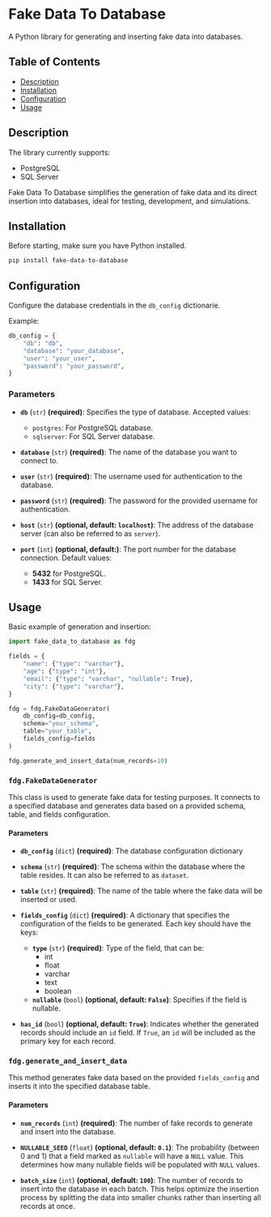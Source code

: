 # Fake Data To Database

A Python library for generating and inserting fake data into databases.

## Table of Contents
- [Description](#description)
- [Installation](#installation)
- [Configuration](#configuration)
- [Usage](#usage)

## Description
The library currently supports:

* PostgreSQL
* SQL Server

Fake Data To Database simplifies the generation of fake data and its direct insertion into databases, ideal for testing, development, and simulations.



## Installation

Before starting, make sure you have Python installed.

```sh
pip install fake-data-to-database
```

## Configuration

Configure the database credentials in the `db_config` dictionarie.

Example:
```python
db_config = {
    "db": "db",
    "database": "your_database",
    "user": "your_user",
    "password": "your_password",
}
```
### Parameters

- **`db`** (`str`) **(required)**: Specifies the type of database. Accepted values:
  - `postgres`: For PostgreSQL database.
  - `sqlserver`: For SQL Server database.

- **`database`** (`str`) **(required)**: The name of the database you want to connect to.

- **`user`** (`str`) **(required)**: The username used for authentication to the database.

- **`password`** (`str`) **(required)**: The password for the provided username for authentication.

- **`host`** (`str`) **(optional, default: `localhost`)**: The address of the database server (can also be referred to as `server`).

- **`port`** (`int`) **(optional, default:)**: The port number for the database connection. Default values:
  - **5432** for PostgreSQL.
  - **1433** for SQL Server.

## Usage
Basic example of generation and insertion:

```python
import fake_data_to_database as fdg

fields = {
    "name": {"type": "varchar"},
    "age": {"type": "int"},
    "email": {"type": "varchar", "nullable": True},
    "city": {"type": "varchar"},
}

fdg = fdg.FakeDataGenerator(
    db_config=db_config,
    schema="your_schema",
    table="your_table",
    fields_config=fields
)

fdg.generate_and_insert_data(num_records=10)

```

### `fdg.FakeDataGenerator`

This class is used to generate fake data for testing purposes. It connects to a specified database and generates data based on a provided schema, table, and fields configuration.

#### Parameters

- **`db_config`** (`dict`) **(required)**: The database configuration dictionary

- **`schema`** (`str`) **(required)**: The schema within the database where the table resides. It can also be referred to as `dataset`.

- **`table`** (`str`) **(required)**: The name of the table where the fake data will be inserted or used.

- **`fields_config`** (`dict`) **(required)**: A dictionary that specifies the configuration of the fields to be generated. Each key should have the keys:
    - **`type`** (`str`) **(required)**: Type of the field, that can be:
        - int
        - float
        - varchar
        - text
        - boolean
    - **`nullable`** (`bool`) **(optional, default: `False`)**: Specifies if the field is nullable.

- **`has_id`** (`bool`) **(optional, default: `True`)**: Indicates whether the generated records should include an `id` field. If `True`, an `id` will be included as the primary key for each record.

### `fdg.generate_and_insert_data`
This method generates fake data based on the provided `fields_config` and inserts it into the specified database table.

#### Parameters
- **`num_records`** (`int`) **(required)**: The number of fake records to generate and insert into the database.

- **`NULLABLE_SEED`** (`float`) **(optional, default: `0.1`)**: The probability (between 0 and 1) that a field marked as `nullable` will have a `NULL` value. This determines how many nullable fields will be populated with `NULL` values.

- **`batch_size`** (`int`) **(optional, default: `100`)**: The number of records to insert into the database in each batch. This helps optimize the insertion process by splitting the data into smaller chunks rather than inserting all records at once.